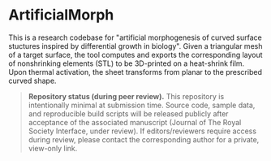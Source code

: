 # ArtificialMorph

This is a research codebase for "artificial morphogenesis of curved surface stuctures inspired by differential growth in biology".
Given a triangular mesh of a target surface, the tool computes and exports the corresponding layout of nonshrinking elements (STL) to be 3D-printed on a heat-shrink film. Upon thermal activation, the sheet transforms from planar to the prescribed curved shape.

> **Repository status (during peer review).**
> This repository is intentionally minimal at submission time. Source code, sample data, and reproducible build scripts will be released publicly after acceptance of the associated manuscript (Journal of The Royal Society Interface, under review). If editors/reviewers require access during review, please contact the corresponding author for a private, view-only link.
